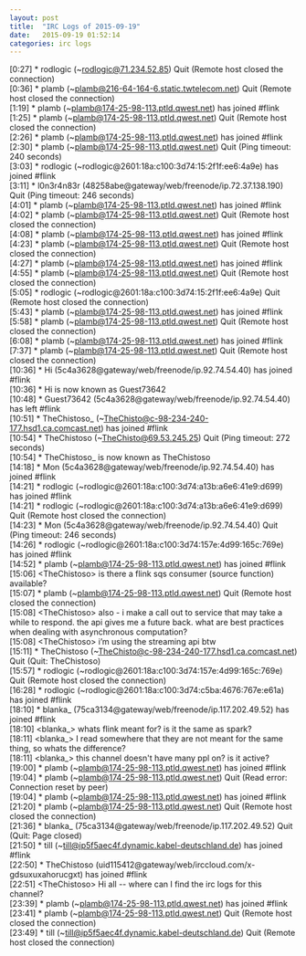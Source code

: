 ```yaml
---
layout: post
title:  "IRC Logs of 2015-09-19"
date:   2015-09-19 01:52:14
categories: irc logs
---
```

<span class="irc-date">[0:27]</span> <span class="irc-navy">* rodlogic (~rodlogic@71.234.52.85) Quit (Remote host closed the connection)</span><br />
<span class="irc-date">[0:36]</span> <span class="irc-navy">* plamb (~plamb@216-64-164-6.static.twtelecom.net) Quit (Remote host closed the connection)</span><br />
<span class="irc-date">[1:19]</span> <span class="irc-green">* plamb (~plamb@174-25-98-113.ptld.qwest.net) has joined #flink</span><br />
<span class="irc-date">[1:25]</span> <span class="irc-navy">* plamb (~plamb@174-25-98-113.ptld.qwest.net) Quit (Remote host closed the connection)</span><br />
<span class="irc-date">[2:26]</span> <span class="irc-green">* plamb (~plamb@174-25-98-113.ptld.qwest.net) has joined #flink</span><br />
<span class="irc-date">[2:30]</span> <span class="irc-navy">* plamb (~plamb@174-25-98-113.ptld.qwest.net) Quit (Ping timeout: 240 seconds)</span><br />
<span class="irc-date">[3:03]</span> <span class="irc-green">* rodlogic (~rodlogic@2601:18a:c100:3d74:15:2f1f:ee6:4a9e) has joined #flink</span><br />
<span class="irc-date">[3:11]</span> <span class="irc-navy">* l0n3r4n83r (48258abe@gateway/web/freenode/ip.72.37.138.190) Quit (Ping timeout: 246 seconds)</span><br />
<span class="irc-date">[4:01]</span> <span class="irc-green">* plamb (~plamb@174-25-98-113.ptld.qwest.net) has joined #flink</span><br />
<span class="irc-date">[4:02]</span> <span class="irc-navy">* plamb (~plamb@174-25-98-113.ptld.qwest.net) Quit (Remote host closed the connection)</span><br />
<span class="irc-date">[4:08]</span> <span class="irc-green">* plamb (~plamb@174-25-98-113.ptld.qwest.net) has joined #flink</span><br />
<span class="irc-date">[4:23]</span> <span class="irc-navy">* plamb (~plamb@174-25-98-113.ptld.qwest.net) Quit (Remote host closed the connection)</span><br />
<span class="irc-date">[4:27]</span> <span class="irc-green">* plamb (~plamb@174-25-98-113.ptld.qwest.net) has joined #flink</span><br />
<span class="irc-date">[4:55]</span> <span class="irc-navy">* plamb (~plamb@174-25-98-113.ptld.qwest.net) Quit (Remote host closed the connection)</span><br />
<span class="irc-date">[5:05]</span> <span class="irc-navy">* rodlogic (~rodlogic@2601:18a:c100:3d74:15:2f1f:ee6:4a9e) Quit (Remote host closed the connection)</span><br />
<span class="irc-date">[5:43]</span> <span class="irc-green">* plamb (~plamb@174-25-98-113.ptld.qwest.net) has joined #flink</span><br />
<span class="irc-date">[5:58]</span> <span class="irc-navy">* plamb (~plamb@174-25-98-113.ptld.qwest.net) Quit (Remote host closed the connection)</span><br />
<span class="irc-date">[6:08]</span> <span class="irc-green">* plamb (~plamb@174-25-98-113.ptld.qwest.net) has joined #flink</span><br />
<span class="irc-date">[7:37]</span> <span class="irc-navy">* plamb (~plamb@174-25-98-113.ptld.qwest.net) Quit (Remote host closed the connection)</span><br />
<span class="irc-date">[10:36]</span> <span class="irc-green">* Hi (5c4a3628@gateway/web/freenode/ip.92.74.54.40) has joined #flink</span><br />
<span class="irc-date">[10:36]</span> <span class="irc-green">* Hi is now known as Guest73642</span><br />
<span class="irc-date">[10:48]</span> <span class="irc-green">* Guest73642 (5c4a3628@gateway/web/freenode/ip.92.74.54.40) has left #flink</span><br />
<span class="irc-date">[10:51]</span> <span class="irc-green">* TheChistoso_ (~TheChisto@c-98-234-240-177.hsd1.ca.comcast.net) has joined #flink</span><br />
<span class="irc-date">[10:54]</span> <span class="irc-navy">* TheChistoso (~TheChisto@69.53.245.25) Quit (Ping timeout: 272 seconds)</span><br />
<span class="irc-date">[10:54]</span> <span class="irc-green">* TheChistoso_ is now known as TheChistoso</span><br />
<span class="irc-date">[14:18]</span> <span class="irc-green">* Mon (5c4a3628@gateway/web/freenode/ip.92.74.54.40) has joined #flink</span><br />
<span class="irc-date">[14:21]</span> <span class="irc-green">* rodlogic (~rodlogic@2601:18a:c100:3d74:a13b:a6e6:41e9:d699) has joined #flink</span><br />
<span class="irc-date">[14:21]</span> <span class="irc-navy">* rodlogic (~rodlogic@2601:18a:c100:3d74:a13b:a6e6:41e9:d699) Quit (Remote host closed the connection)</span><br />
<span class="irc-date">[14:23]</span> <span class="irc-navy">* Mon (5c4a3628@gateway/web/freenode/ip.92.74.54.40) Quit (Ping timeout: 246 seconds)</span><br />
<span class="irc-date">[14:26]</span> <span class="irc-green">* rodlogic (~rodlogic@2601:18a:c100:3d74:157e:4d99:165c:769e) has joined #flink</span><br />
<span class="irc-date">[14:52]</span> <span class="irc-green">* plamb (~plamb@174-25-98-113.ptld.qwest.net) has joined #flink</span><br />
<span class="irc-date">[15:06]</span> <span class="irc-black">&lt;TheChistoso&gt; is there a flink sqs consumer (source function) available?</span><br />
<span class="irc-date">[15:07]</span> <span class="irc-navy">* plamb (~plamb@174-25-98-113.ptld.qwest.net) Quit (Remote host closed the connection)</span><br />
<span class="irc-date">[15:08]</span> <span class="irc-black">&lt;TheChistoso&gt; also - i make a call out to service that may take a while to respond. the api gives me a future back. what are best practices when dealing with asynchronous computation?</span><br />
<span class="irc-date">[15:08]</span> <span class="irc-black">&lt;TheChistoso&gt; i’m using the streaming api btw</span><br />
<span class="irc-date">[15:11]</span> <span class="irc-navy">* TheChistoso (~TheChisto@c-98-234-240-177.hsd1.ca.comcast.net) Quit (Quit: TheChistoso)</span><br />
<span class="irc-date">[15:57]</span> <span class="irc-navy">* rodlogic (~rodlogic@2601:18a:c100:3d74:157e:4d99:165c:769e) Quit (Remote host closed the connection)</span><br />
<span class="irc-date">[16:28]</span> <span class="irc-green">* rodlogic (~rodlogic@2601:18a:c100:3d74:c5ba:4676:767e:e61a) has joined #flink</span><br />
<span class="irc-date">[18:10]</span> <span class="irc-green">* blanka_ (75ca3134@gateway/web/freenode/ip.117.202.49.52) has joined #flink</span><br />
<span class="irc-date">[18:10]</span> <span class="irc-black">&lt;blanka_&gt; whats flink meant for? is it the same as spark?</span><br />
<span class="irc-date">[18:11]</span> <span class="irc-black">&lt;blanka_&gt; I read somewhere that they are not meant for the same thing, so whats the difference?</span><br />
<span class="irc-date">[18:11]</span> <span class="irc-black">&lt;blanka_&gt; this channel doesn't have many ppl on? is it active?</span><br />
<span class="irc-date">[19:00]</span> <span class="irc-green">* plamb (~plamb@174-25-98-113.ptld.qwest.net) has joined #flink</span><br />
<span class="irc-date">[19:04]</span> <span class="irc-navy">* plamb (~plamb@174-25-98-113.ptld.qwest.net) Quit (Read error: Connection reset by peer)</span><br />
<span class="irc-date">[19:04]</span> <span class="irc-green">* plamb (~plamb@174-25-98-113.ptld.qwest.net) has joined #flink</span><br />
<span class="irc-date">[21:20]</span> <span class="irc-navy">* plamb (~plamb@174-25-98-113.ptld.qwest.net) Quit (Remote host closed the connection)</span><br />
<span class="irc-date">[21:36]</span> <span class="irc-navy">* blanka_ (75ca3134@gateway/web/freenode/ip.117.202.49.52) Quit (Quit: Page closed)</span><br />
<span class="irc-date">[21:50]</span> <span class="irc-green">* till (~till@ip5f5aec4f.dynamic.kabel-deutschland.de) has joined #flink</span><br />
<span class="irc-date">[22:50]</span> <span class="irc-green">* TheChistoso (uid115412@gateway/web/irccloud.com/x-gdsuxuxahorucgxt) has joined #flink</span><br />
<span class="irc-date">[22:51]</span> <span class="irc-black">&lt;TheChistoso&gt; Hi all -- where can I find the irc logs for this channel?</span><br />
<span class="irc-date">[23:39]</span> <span class="irc-green">* plamb (~plamb@174-25-98-113.ptld.qwest.net) has joined #flink</span><br />
<span class="irc-date">[23:41]</span> <span class="irc-navy">* plamb (~plamb@174-25-98-113.ptld.qwest.net) Quit (Remote host closed the connection)</span><br />
<span class="irc-date">[23:49]</span> <span class="irc-navy">* till (~till@ip5f5aec4f.dynamic.kabel-deutschland.de) Quit (Remote host closed the connection)</span><br />
